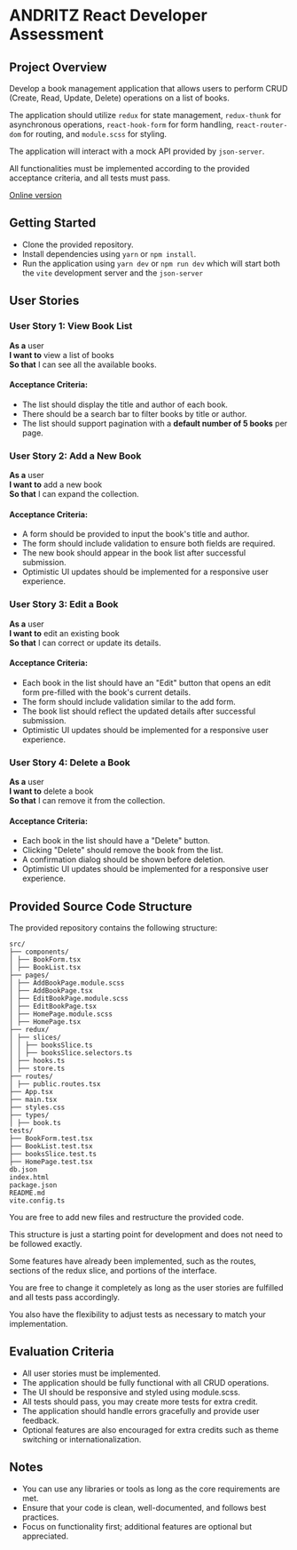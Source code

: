 # ANDRITZ React Developer Assessment

## Project Overview

Develop a book management application that allows users to perform CRUD (Create, Read, Update, Delete) operations on a list of books.

The application should utilize `redux` for state management, `redux-thunk` for asynchronous operations, `react-hook-form` for form handling, `react-router-dom` for routing, and `module.scss` for styling.

The application will interact with a mock API provided by `json-server`.

All functionalities must be implemented according to the provided acceptance criteria, and all tests must pass.

[Online version](https://andritz-react-test-git-master-roberiomatos-projects.vercel.app/)

## Getting Started

- Clone the provided repository.
- Install dependencies using `yarn` or `npm install`.
- Run the application using `yarn dev` or `npm run dev` which will start both the `vite` development server and the `json-server`

## User Stories

### User Story 1: View Book List

**As a** user \
**I want to** view a list of books \
**So that** I can see all the available books.

#### Acceptance Criteria:

- The list should display the title and author of each book.
- There should be a search bar to filter books by title or author.
- The list should support pagination with a **default number of 5 books** per page.

### User Story 2: Add a New Book

**As a** user \
**I want to** add a new book \
**So that** I can expand the collection.

#### Acceptance Criteria:

- A form should be provided to input the book's title and author.
- The form should include validation to ensure both fields are required.
- The new book should appear in the book list after successful submission.
- Optimistic UI updates should be implemented for a responsive user experience.

### User Story 3: Edit a Book

**As a** user \
**I want to** edit an existing book \
**So that** I can correct or update its details.

#### Acceptance Criteria:

- Each book in the list should have an "Edit" button that opens an edit form pre-filled with the book's current details.
- The form should include validation similar to the add form.
- The book list should reflect the updated details after successful submission.
- Optimistic UI updates should be implemented for a responsive user experience.

### User Story 4: Delete a Book

**As a** user \
**I want to** delete a book \
**So that** I can remove it from the collection.

#### Acceptance Criteria:

- Each book in the list should have a "Delete" button.
- Clicking "Delete" should remove the book from the list.
- A confirmation dialog should be shown before deletion.
- Optimistic UI updates should be implemented for a responsive user experience.

## Provided Source Code Structure

The provided repository contains the following structure:

```plaintext
src/
├── components/
│ ├── BookForm.tsx
│ ├── BookList.tsx
├── pages/
│ ├── AddBookPage.module.scss
│ ├── AddBookPage.tsx
│ ├── EditBookPage.module.scss
│ ├── EditBookPage.tsx
│ ├── HomePage.module.scss
│ ├── HomePage.tsx
├── redux/
│ ├── slices/
│ │ ├── booksSlice.ts
│ │ ├── booksSlice.selectors.ts
│ ├── hooks.ts
│ ├── store.ts
├── routes/
│ ├── public.routes.tsx
├── App.tsx
├── main.tsx
├── styles.css
├── types/
│ ├── book.ts
tests/
├── BookForm.test.tsx
├── BookList.test.tsx
├── booksSlice.test.ts
├── HomePage.test.tsx
db.json
index.html
package.json
README.md
vite.config.ts
```

You are free to add new files and restructure the provided code.

This structure is just a starting point for development and does not need to be followed exactly.

Some features have already been implemented, such as the routes, sections of the redux slice, and portions of the interface.

You are free to change it completely as long as the user stories are fulfilled and all tests pass accordingly.

You also have the flexibility to adjust tests as necessary to match your implementation.

## Evaluation Criteria

- All user stories must be implemented.
- The application should be fully functional with all CRUD operations.
- The UI should be responsive and styled using module.scss.
- All tests should pass, you may create more tests for extra credit.
- The application should handle errors gracefully and provide user feedback.
- Optional features are also encouraged for extra credits such as theme switching or internationalization.

## Notes

- You can use any libraries or tools as long as the core requirements are met.
- Ensure that your code is clean, well-documented, and follows best practices.
- Focus on functionality first; additional features are optional but appreciated.
